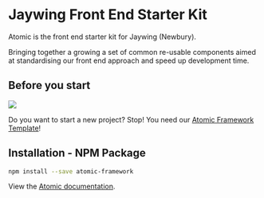 # Jaywing Front End Starter Kit

Atomic is the front end starter kit for Jaywing (Newbury).

Bringing together a growing a set of common re-usable components aimed at standardising our front end approach and speed
up development time.


## Before you start

![](https://jaywing.github.io/atomic-framework-docs/images/stop.jpg)


Do you want to start a new project? Stop! You need our [Atomic Framework Template](https://github.com/Jaywing/atomic-framework-template)!

## Installation - NPM Package

```bash
npm install --save atomic-framework
```

View the [Atomic documentation](https://jaywing.github.io/atomic-framework/).

